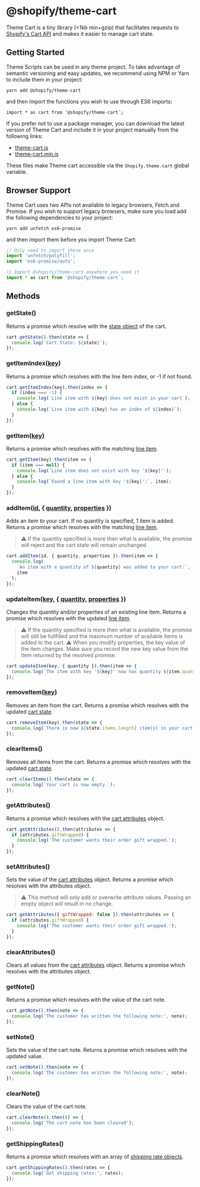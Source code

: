 # @shopify/theme-cart

Theme Cart is a tiny library (<1kb min+gzip) that facilitates requests to [Shopify's Cart API](https://help.shopify.com/en/themes/development/getting-started/using-ajax-api) and makes it easier to manage cart state.

## Getting Started

Theme Scripts can be used in any theme project. To take advantage of semantic versioning and easy updates, we recommend using NPM or Yarn to include them in your project:

```
yarn add @shopify/theme-cart
```

and then import the functions you wish to use through ES6 imports:

```
import * as cart from '@shopify/theme-cart`;
```

If you prefer not to use a package manager, you can download the latest version of Theme Cart and include it in your project manually from the following links:

- [theme-cart.js](http://unpkg.com/@shopify/theme-cart@latest/dist/theme-cart.js)
- [theme-cart.min.js](http://unpkg.com/@shopify/theme-cart@latest/dist/theme-cart.min.js)

These files make Theme cart accessible via the `Shopify.theme.cart` global variable.

## Browser Support

Theme Cart uses two APIs not available to legacy browsers, Fetch and Promise. If you wish to support legacy browsers, make sure you load add the following dependencies to your project:

```
yarn add unfetch es6-promise
```

and then import them before you import Theme Cart:

```js
// Only need to import these once
import 'unfetch/polyfill';
import 'es6-promise/auto';

// Import @shopify/theme-cart anywhere you need it
import * as cart from '@shopify/theme-cart`;
```

## Methods

### getState()

Returns a promise which resolve with the [state object](https://help.shopify.com/en/themes/development/getting-started/using-ajax-api#get-cart) of the cart.

```js
cart.getState().then(state => {
  console.log(`Cart State: ${state}`);
});
```

### getItemIndex([key](https://help.shopify.com/en/themes/liquid/objects/line_item#line_item-key))

Returns a promise which resolves with the line item index, or -1 if not found.

```js
cart.getItemIndex(key).then(index => {
  if (index === -1) {
    console.log(`Line item with ${key} does not exist in your cart`);
  } else {
    console.log(`Line item with ${key} has an index of ${index}`);
  }
});
```

### getItem([key](https://help.shopify.com/en/themes/liquid/objects/line_item#line_item-key))

Returns a promise which resolves with the matching [line item](https://help.shopify.com/en/themes/liquid/objects/line_item).

```js
cart.getItem(key).then(item => {
  if (item === null) {
    console.log(`Line item does not exist with key '${key}'`);
  } else {
    console.log(`Found a line item with key '${key}':`, item);
  }
});
```

### addItem([id](https://help.shopify.com/en/themes/liquid/objects/line_item#line_item-variant_id), { [quantity](https://help.shopify.com/en/themes/liquid/objects/line_item#line_item-quantity), [properties](https://help.shopify.com/en/themes/liquid/objects/line_item#line_item-properties) })

Adds an item to your cart. If no quantity is specified, 1 item is added. Returns a promise which resolves with the matching [line item](https://help.shopify.com/en/themes/liquid/objects/line_item).

> ⚠️ If the quantity specified is more then what is available, the promise will reject and the cart state will remain unchanged

```js
cart.addItem(id, { quantity, properties }).then(item => {
  console.log(
    `An item with a quantity of ${quantity} was added to your cart:`,
    item
  );
});
```

### updateItem([key](https://help.shopify.com/en/themes/liquid/objects/line_item#line_item-key), { [quantity](https://help.shopify.com/en/themes/liquid/objects/line_item#line_item-quantity), [properties](https://help.shopify.com/en/themes/liquid/objects/line_item#line_item-properties) })

Changes the quantity and/or properties of an existing line item. Returns a promise which resolves with the updated [line item](https://help.shopify.com/en/themes/liquid/objects/line_item).

> ⚠️ If the quantity specified is more then what is available, the promise will still be fullfilled and the maximum number of available items is added to the cart.
> ⚠️ When you modify properties, the key value of the item changes. Make sure you record the new key value from the item returned by the resolved promise.

```js
cart.updateItem(key, { quantity }).then(item => {
  console.log(`The item with key '${key}' now has quantity ${item.quantity}`);
});
```

### removeItem([key](https://help.shopify.com/en/themes/liquid/objects/line_item#line_item-key))

Removes an item from the cart. Returns a promise which resolves with the updated [cart state](https://help.shopify.com/en/themes/development/getting-started/using-ajax-api#get-cart).

```js
cart.removeItem(key).then(state => {
  console.log(`There is now ${state.items.length} item(s) in your cart`);
});
```

### clearItems()

Removes all items from the cart. Returns a promise which resolves with the updated [cart state](https://help.shopify.com/en/themes/development/getting-started/using-ajax-api#get-cart).

```js
cart.clearItems().then(state => {
  console.log(`Your cart is now empty.`);
});
```

### getAttributes()

Returns a promise which resolves with the [cart attributes](https://help.shopify.com/en/themes/customization/cart/get-more-information-with-cart-attributes) object.

```js
cart.getAttributes().then(attributes => {
  if (attributes.giftWrapped) {
    console.log('The customer wants their order gift wrapped.');
  }
});
```

### setAttributes()

Sets the value of the [cart attributes](https://help.shopify.com/en/themes/customization/cart/get-more-information-with-cart-attributes) object. Returns a promise which resolves with the attributes object.

> ⚠️ This method will only add or overwrite attribute values. Passing an empty object will result in no change.

```js
cart.getAttributes({ giftWrapped: false }).then(attributes => {
  if (attributes.giftWrapped) {
    console.log('The customer wants their order gift wrapped.');
  }
});
```

### clearAttributes()

Clears all values from the [cart attributes](https://help.shopify.com/en/themes/customization/cart/get-more-information-with-cart-attributes) object. Returns a promise which resolves with the attributes object.

### getNote()

Returns a promise which resolves with the value of the cart note.

```js
cart.getNote().then(note => {
  console.log('The customer has written the following note:', note);
});
```

### setNote()

Sets the value of the cart note. Returns a promise which resolves with the updated value.

```js
cart.setNote().then(note => {
  console.log('The customer has written the following note:', note);
});
```

### clearNote()

Clears the value of the cart note.

```js
cart.clearNote().then(() => {
  console.log('The cart note has been cleared');
});
```

### getShippingRates()

Returns a promise which resolves with an array of [shipping rate objects](https://help.shopify.com/en/themes/development/getting-started/using-ajax-api#get-shipping-rates).

```js
cart.getShippingRates().then(rates => {
  console.log('Got shipping rates:', rates);
});
```
